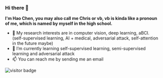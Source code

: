 ### Hi there 👋

<!--
**VoiceBeer/VoiceBeer** is a ✨ _special_ ✨ repository because its `README.md` (this file) appears on your GitHub profile.

Here are some ideas to get you started:

- 🔭 I’m currently working on ...
- 🌱 I’m currently learning ...
- 👯 I’m looking to collaborate on ...
- 🤔 I’m looking for help with ...
- 💬 Ask me about ...
- 📫 How to reach me: ...
- 😄 Pronouns: ...
- ⚡ Fun fact: ...
-->
**I'm Hao Chen, you may also call me Chris or vb, vb is kinda like a pronoun of me, which is named by myself in the high school.**

- 🏫 My research interests are in computer vision, deep learning, aBCI. (self-supervised learning, AI + medical, adversarial attack, self-attention in the future maybe) 
- 🌱 I’m currently learning self-supervised learning, semi-supervised learning and adversarial attack
- 📫 You can reach me by sending me an email

<!--
[![VoiceBeer's Github Stats](https://github-readme-stats.vercel.app/api?username=VoiceBeer&show_icons=true)](https://github.com/anuraghazra/github-readme-stats)
-->

<img src="https://visitor-badge.laobi.icu/badge?page_id=VoiceBeer.VoiceBeer" alt="visitor badge"/>
